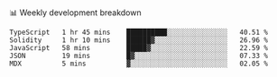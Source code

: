 📊 Weekly development breakdown
<!--START_SECTION:waka-->
```text
TypeScript   1 hr 45 mins    ██████████░░░░░░░░░░░░░░░   40.51 % 
Solidity     1 hr 10 mins    ██████▓░░░░░░░░░░░░░░░░░░   26.96 % 
JavaScript   58 mins         █████▓░░░░░░░░░░░░░░░░░░░   22.59 % 
JSON         19 mins         █▓░░░░░░░░░░░░░░░░░░░░░░░   07.33 % 
MDX          5 mins          ▓░░░░░░░░░░░░░░░░░░░░░░░░   02.05 % 
```
<!--END_SECTION:waka-->
